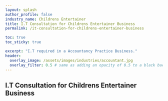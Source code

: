 ```yaml
---
layout: splash 
author_profile: false 
industry_name: Childrens Entertainer
title: I.T Consultation for Childrens Entertainer Business
permalink: /it-consultation-for-childrens-entertainer-business

toc: true
toc_sticky: true

excerpt: "I.T required in a Accountancy Practice Business."
header:
  overlay_image: /assets/images/industries/accountant.jpg
  overlay_filter: 0.5 # same as adding an opacity of 0.5 to a black background
---
```


## I.T Consultation for Childrens Entertainer Business